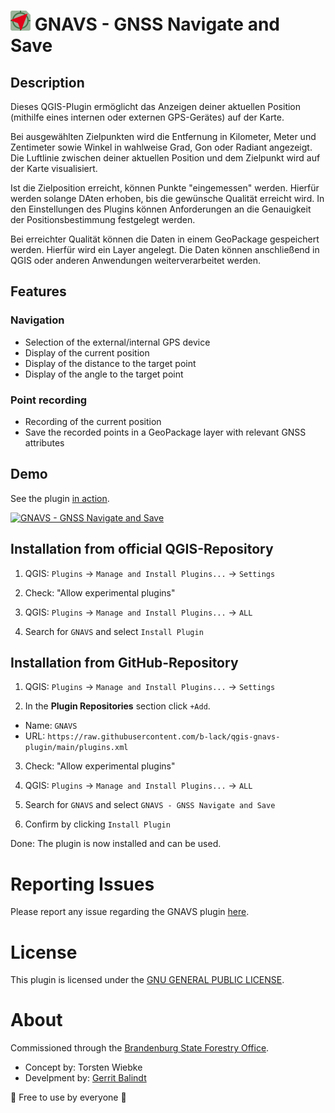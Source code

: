 <h1>
  <img src="./gnavs/icon.png" alt="Logo Plugin"/>
  GNAVS - GNSS Navigate and Save
</h1>

## Description

Dieses QGIS-Plugin ermöglicht das Anzeigen deiner aktuellen Position (mithilfe eines internen oder externen GPS-Gerätes) auf der Karte.

Bei ausgewählten Zielpunkten wird die Entfernung in Kilometer, Meter und Zentimeter sowie Winkel in wahlweise Grad, Gon oder Radiant angezeigt. Die Luftlinie zwischen deiner aktuellen Position und dem Zielpunkt wird auf der Karte visualisiert.

Ist die Zielposition erreicht, können Punkte "eingemessen" werden. Hierfür werden solange DAten erhoben, bis die gewünsche Qualität erreicht wird. In den Einstellungen des Plugins können Anforderungen an die Genauigkeit der Positionsbestimmung festgelegt werden.

Bei erreichter Qualität können die Daten in einem GeoPackage gespeichert werden. Hierfür wird ein Layer angelegt. Die Daten können anschließend in QGIS oder anderen Anwendungen weiterverarbeitet werden.

## Features

### Navigation
- Selection of the external/internal GPS device
- Display of the current position
- Display of the distance to the target point
- Display of the angle to the target point

### Point recording
- Recording of the current position
- Save the recorded points in a GeoPackage layer with relevant GNSS attributes

## Demo
See the plugin [in action](https://www.youtube.com/watch?v=PlruoQ83FbE).

[![GNAVS - GNSS Navigate and Save](https://img.youtube.com/vi/PlruoQ83FbE/0.jpg)](https://www.youtube.com/watch?v=PlruoQ83FbE)


## Installation from official QGIS-Repository

1. QGIS: ``Plugins`` -> ``Manage and Install Plugins...`` -> ``Settings``

2. Check: "Allow experimental plugins"

3. QGIS: ``Plugins`` -> ``Manage and Install Plugins...`` -> ``ALL``

4. Search for `GNAVS` and select `Install Plugin`


## Installation from GitHub-Repository

1. QGIS: ``Plugins`` -> ``Manage and Install Plugins...`` -> ``Settings``

2. In the **Plugin Repositories** section click `+Add`.

  - Name: `GNAVS`
  - URL: `https://raw.githubusercontent.com/b-lack/qgis-gnavs-plugin/main/plugins.xml`

3. Check: "Allow experimental plugins"

4. QGIS: ``Plugins`` -> ``Manage and Install Plugins...`` -> ``ALL``

5. Search for `GNAVS` and select `GNAVS - GNSS Navigate and Save`

6. Confirm by clicking `Install Plugin`

Done: The plugin is now installed and can be used.

# Reporting Issues

Please report any issue regarding the GNAVS plugin [here](https://github.com/b-lack/qgis-gnavs-plugin/issues).

# License

This plugin is licensed under the [GNU GENERAL PUBLIC LICENSE](./LICENSE).

# About

Commissioned through the [Brandenburg State Forestry Office](https://forst.brandenburg.de/).

- Concept by: Torsten Wiebke
- Develpment by: [Gerrit Balindt](https://gruenecho.de/)


💚 Free to use by everyone 💚
